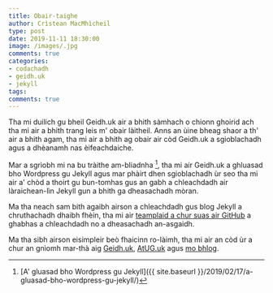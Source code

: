 ```yaml
---
title: Obair-taighe
author: Crìstean MacMhìcheil
type: post
date: 2019-11-11 18:30:00
image: /images/.jpg
comments: true
categories:
- codachadh
- geidh.uk
- jekyll
tags:
comments: true
---
```


Tha mi duilich gu bheil Geidh.uk air a bhith sàmhach o chionn ghoirid ach tha mi air a bhith trang leis m' obair làitheil. Anns an ùine bheag shaor a th' air a bhith agam, tha mi air a bhith ag obair air còd Geidh.uk a sgioblachadh  agus a dhèanamh nas èifeachdaiche.

<!--more-->

Mar a sgrìobh mi na bu tràithe am-bliadnha [^1], tha mi air Geidh.uk a ghluasad bho Wordpress gu Jekyll agus mar phàirt dhen sgioblachadh ùr seo tha mi air a' chòd a thoirt gu bun-tomhas gus an gabh a chleachdadh air làraichean-lìn Jekyll gun a bhith ga dheasachadh mòran.

Ma tha neach sam bith agaibh airson a chleachdadh gus blog Jekyll a chruthachadh dhaibh fhèin, tha mi air [teamplaid a chur suas air GitHub](https://github.com/MacMhicheil/Simple-Jekyll-Blog-Theme) a ghabhas a chleachdadh no a dheasachadh an-asgaidh.

Ma tha sibh airson eisimpleir beò fhaicinn ro-làimh, tha mi air an còd ùr a chur an gnìomh mar-thà aig [Geidh.uk](https://geidh.uk/), [AtUG.uk](https://atug.uk/) agus [mo bhlog](https://macmhicheil.uk/blog/).

[^1]: [A' gluasad bho Wordpress gu Jekyll]({{ site.baseurl }}/2019/02/17/a-gluasad-bho-wordpress-gu-jekyll/)
